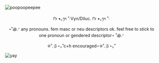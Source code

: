 ![poopoopeepee](https://i.postimg.cc/mrNrPZt6/Untitled234-20251004213849.png)
<p align="center"> ᡣ𐭩 •｡ꪆৎ ˚⋅Vyn/Diluc. ᡣ𐭩 •｡ꪆৎ ˚⋅</p>

<p align="center">⋆˚꩜.ᐟ  any pronouns. fem masc or neu descriptors ok. feel free to stick to one pronoun or gendered descriptor⋆ ˚꩜.ᐟ </p>

<p align="center">✮˚.彡⋆｡˚c+h encouraged⋆✮˚.彡⋆｡˚</p>

![yay](https://i.postimg.cc/fTs427L6/Untitled54-20251004220226.png)
